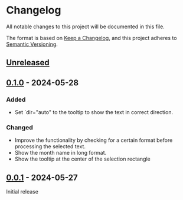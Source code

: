 # Changelog

All notable changes to this project will be documented in this file.

The format is based on [Keep a Changelog](https://keepachangelog.com/en/1.1.0/),
and this project adheres to [Semantic Versioning](https://semver.org/spec/v2.0.0.html).

## [Unreleased]

## [0.1.0] - 2024-05-28

### Added
- Set `dir="auto" to the tooltip to show the text in correct direction.

### Changed
- Improve the functionality by checking for a certain format before processing the selected text.
- Show the month name in long format.
- Show the tooltip at the center of the selection rectangle

## [0.0.1] - 2024-05-27
Initial release

[unreleased]: https://framagit.org/ahangarha/gregorian-to-jalali-web-extension/-/compare/0.1.0...HEAD
[0.1.0]: https://framagit.org/ahangarha/gregorian-to-jalali-web-extension/-/compare/0.0.1...0.1.0
[0.0.1]: https://framagit.org/ahangarha/gregorian-to-jalali-web-extension/-/tags/0.0.1
